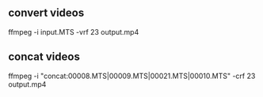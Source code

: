 ## convert videos
ffmpeg -i input.MTS -vrf 23 output.mp4

## concat videos
ffmpeg -i "concat:00008.MTS|00009.MTS|00021.MTS|00010.MTS" -crf 23  output.mp4

